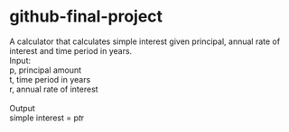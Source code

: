 # github-final-project

A calculator that calculates simple interest given principal, annual rate of interest and time period in years. <br>
Input: <br>
  p, principal amount <br>
  t, time period in years <br>
  r, annual rate of interest <br>
  <br>
Output <br>
   simple interest = p*t*r 
